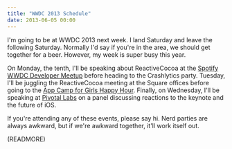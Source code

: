 ```yaml
---
title: "WWDC 2013 Schedule"
date: 2013-06-05 00:00
---
```


I'm going to be at WWDC 2013 next week. I land Saturday and leave the following Saturday. Normally I'd say if you're in the area, we should get together for a beer. However, my week is super busy this year.

On Monday, the tenth, I'll be speaking about ReactiveCocoa at the [Spotify WWDC Developer Meetup](http://spotifywwdc2.splashthat.com) before heading to the Crashlytics party. Tuesday, I'll be juggling the ReactiveCocoa meeting at the Square offices before going to the [App Camp for Girls Happy Hour](http://wwdcparties.com/details.php?id=1ff0b0559c594c76d2d087b33b68d5bb). Finally, on Wednesday, I'll be speaking at [Pivotal Labs](http://wwdcparties.com/details.php?id=48946f1f845aee1e5e46ce92d8a8b224) on a panel discussing reactions to the keynote and the future of iOS.

If you're attending any of these events, please say hi. Nerd parties are always awkward, but if we're awkward together, it'll work itself out.

(READMORE)
